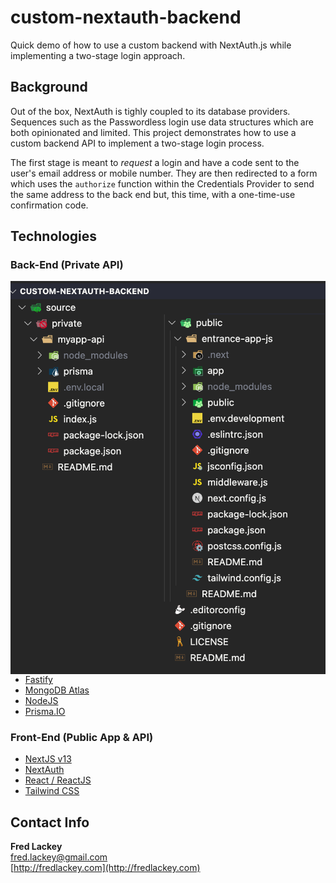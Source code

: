 # custom-nextauth-backend

Quick demo of how to use a custom backend with NextAuth.js while implementing a two-stage login approach.

## Background  

Out of the box, NextAuth is tighly coupled to its database providers.  Sequences such as the Passwordless login use data structures which are both opinionated and limited.  This project demonstrates how to use a custom backend API to implement a two-stage login process.  

The first stage is meant to _request_ a login and have a code sent to the user's email address or mobile number.  They are then redirected to a form which uses the `authorize` function within the Credentials Provider to send the same address to the back end but, this time, with a one-time-use confirmation code.

## Technologies

### Back-End (Private API)

<img align="right" src="/assets/images/project.png" />

* [Fastify](https://fastify.dev/)
* [MongoDB Atlas](https://www.mongodb.com/atlas)
* [NodeJS](https://nodejs.org/)
* [Prisma.IO](https://www.prisma.io/)

### Front-End (Public App & API)

* [NextJS v13](https://nextjs.org/)
* [NextAuth](https://next-auth.js.org/)
* [React / ReactJS](https://react.dev/)
* [Tailwind CSS](https://tailwindcss.com/)

## Contact Info  

**Fred Lackey**  
[fred.lackey@gmail.com](mailto:fred.lackey@gmail.com)  
[http://fredlackey.com](http://fredlackey.com)  
